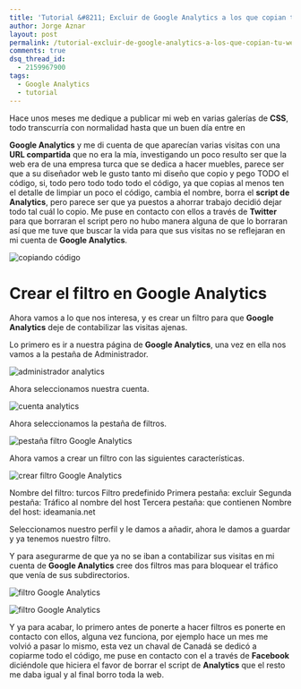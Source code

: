 ```yaml
---
title: 'Tutorial &#8211; Excluir de Google Analytics a los que copian tu web'
author: Jorge Aznar
layout: post
permalink: /tutorial-excluir-de-google-analytics-a-los-que-copian-tu-web/
comments: true
dsq_thread_id:
  - 2159967900
tags:
  - Google Analytics
  - tutorial
---
```

Hace unos meses me dedique a publicar mi web en varias galerías de **CSS**, todo transcurría con normalidad hasta que un buen día <!--more-->entre en

**Google Analytics** y me di cuenta de que aparecían varias visitas con una **URL compartida** que no era la mía, investigando un poco resulto ser que la web era de una empresa turca que se dedica a hacer muebles, parece ser que a su diseñador web le gusto tanto mi diseño que copio y pego TODO el código, si, todo pero todo todo todo el código, ya que copias al menos ten el detalle de limpiar un poco el código, cambia el nombre, borra el **script de Analytics**, pero parece ser que ya puestos a ahorrar trabajo decidió dejar todo tal cuál lo copio. Me puse en contacto con ellos a través de **Twitter** para que borraran el script pero no hubo manera alguna de que lo borraran así que me tuve que buscar la vida para que sus visitas no se reflejaran en mi cuenta de **Google Analytics**.

![copiando código][1]

# Crear el filtro en Google Analytics

Ahora vamos a lo que nos interesa, y es crear un filtro para que **Google Analytics** deje de contabilizar las visitas ajenas.

Lo primero es ir a nuestra página de **Google Analytics**, una vez en ella nos vamos a la pestaña de Administrador.

![administrador analytics][2]

Ahora seleccionamos nuestra cuenta.

![cuenta analytics][3]

Ahora seleccionamos la pestaña de filtros.

![pestaña filtro Google Analytics][4]

Ahora vamos a crear un filtro con las siguientes características.

![crear filtro Google Analytics][5]

Nombre del filtro: turcos
Filtro predefinido
Primera pestaña: excluir
Segunda pestaña: Tráfico al nombre del host
Tercera pestaña: que contienen
Nombre del host: ideamania.net

Seleccionamos nuestro perfil y le damos a añadir, ahora le damos a guardar y ya tenemos nuestro filtro.

Y para asegurarme de que ya no se iban a contabilizar sus visitas en mi cuenta de **Google Analytics** cree dos filtros mas para bloquear el tráfico que venía de sus subdirectorios.

![filtro Google Analytics][6]

![filtro Google Analytics][7]

Y ya para acabar, lo primero antes de ponerte a hacer filtros es ponerte en contacto con ellos, alguna vez funciona, por ejemplo hace un mes me volvió a pasar lo mismo, esta vez un chaval de Canadá se dedicó a copiarme todo el código, me puse en contacto con el a través de **Facebook** diciéndole que hiciera el favor de borrar el script de **Analytics** que el resto me daba igual y al final borro toda la web.

 [1]: http://jorgeatgu.com/blog/img/2013/04/A8zIcFnCQAA-pMe.png
 [2]: http://jorgeatgu.com/blog/img/2013/04/administrador-1024x33.png
 [3]: http://jorgeatgu.com/blog/img/2013/04/administraci%C3%B3n-de-cuentas.png
 [4]: http://jorgeatgu.com/blog/img/2013/04/filtros.png
 [5]: http://jorgeatgu.com/blog/img/2013/04/filtro-turcos.png
 [6]: http://jorgeatgu.com/blog/img/2013/04/filtro-turcos-2.png
 [7]: http://jorgeatgu.com/blog/img/2013/04/filtro-turcos-3.png